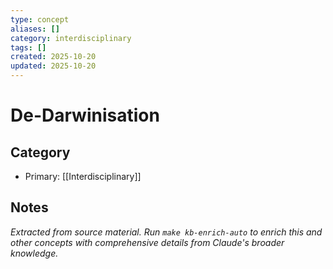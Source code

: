 ```yaml
---
type: concept
aliases: []
category: interdisciplinary
tags: []
created: 2025-10-20
updated: 2025-10-20
---
```


# De-Darwinisation

## Category

- Primary: [[Interdisciplinary]]

## Notes

*Extracted from source material. Run `make kb-enrich-auto` to enrich this and other concepts with comprehensive details from Claude's broader knowledge.*
